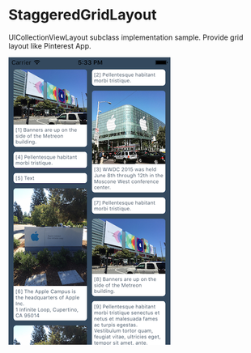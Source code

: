 # StaggeredGridLayout
UICollectionViewLayout subclass implementation sample. Provide grid layout like Pinterest App.

![](screenshot.png)

